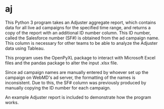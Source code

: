 # aj

This Python 3 program takes an Adjuster aggregate report, which contains data for all live ad campaigns for the specified time range, and returns a copy of the report with an additional ID number column. This ID number, called the Salesforce number (SF#) is obtained from the ad campaign name. This column is necessary for other teams to be able to analyze the Adjuster data using Tableau.

This program uses the OpenPyXL package to interact with Microsoft Excel files and the pandas package to alter the input .xlsx file.

Since ad campaign names are manually entered by whoever set up the campaign on WebMD's ad server, the formatting of the names is inconsistent. Due to this, the SF# column was previously produced by manually copying the ID number for each campaign.

An example Adjuster report is included to demonstrate how the program works.
